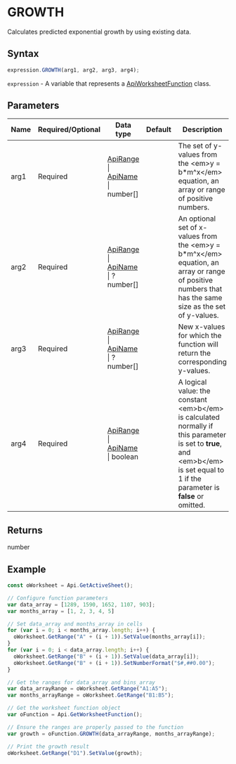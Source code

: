# GROWTH

Calculates predicted exponential growth by using existing data.

## Syntax

```javascript
expression.GROWTH(arg1, arg2, arg3, arg4);
```

`expression` - A variable that represents a [ApiWorksheetFunction](../ApiWorksheetFunction.md) class.

## Parameters

| **Name** | **Required/Optional** | **Data type** | **Default** | **Description** |
| ------------- | ------------- | ------------- | ------------- | ------------- |
| arg1 | Required | [ApiRange](../../ApiRange/ApiRange.md) \| [ApiName](../../ApiName/ApiName.md) \| number[] |  | The set of y-values from the &lt;em&gt;y = b*m^x&lt;/em&gt; equation, an array or range of positive numbers. |
| arg2 | Required | [ApiRange](../../ApiRange/ApiRange.md) \| [ApiName](../../ApiName/ApiName.md) \| ?number[] |  | An optional set of x-values from the &lt;em&gt;y = b*m^x&lt;/em&gt; equation, an array or range of positive numbers that has the same size as the set of y-values. |
| arg3 | Required | [ApiRange](../../ApiRange/ApiRange.md) \| [ApiName](../../ApiName/ApiName.md) \| ?number[] |  | New x-values for which the function will return the corresponding y-values. |
| arg4 | Required | [ApiRange](../../ApiRange/ApiRange.md) \| [ApiName](../../ApiName/ApiName.md) \| boolean |  | A logical value: the constant &lt;em&gt;b&lt;/em&gt; is calculated normally if this parameter is set to **true**, and &lt;em&gt;b&lt;/em&gt; is set equal to 1 if the parameter is **false** or omitted. |

## Returns

number

## Example



```javascript editor-xlsx
const oWorksheet = Api.GetActiveSheet();

// Configure function parameters
var data_array = [1289, 1590, 1652, 1107, 903]; 
var months_array = [1, 2, 3, 4, 5]

// Set data_array and months_array in cells
for (var i = 0; i < months_array.length; i++) {
  oWorksheet.GetRange("A" + (i + 1)).SetValue(months_array[i]);
}
for (var i = 0; i < data_array.length; i++) {
  oWorksheet.GetRange("B" + (i + 1)).SetValue(data_array[i]);
  oWorksheet.GetRange("B" + (i + 1)).SetNumberFormat("$#,##0.00");
}

// Get the ranges for data_array and bins_array
var data_arrayRange = oWorksheet.GetRange("A1:A5");
var months_arrayRange = oWorksheet.GetRange("B1:B5");

// Get the worksheet function object
var oFunction = Api.GetWorksheetFunction();

// Ensure the ranges are properly passed to the function
var growth = oFunction.GROWTH(data_arrayRange, months_arrayRange);

// Print the growth result
oWorksheet.GetRange("D1").SetValue(growth);

```
